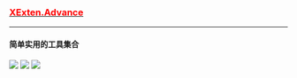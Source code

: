 ### [<font color=red>XExten.Advance</font>](https://github.com/EmilyEdna/Synctool/blob/master/README.md)
--------------
#### 简单实用的工具集合
[![](https://img.shields.io/badge/build-success-brightgreen.svg)](https://github.com/EmilyEdna/XExten.Advance)
[![](https://img.shields.io/badge/nuget-v1.1.0.15-blue.svg)](https://www.nuget.org/packages/XExten.Advance/1.1.0.15)
![](https://img.shields.io/badge/Download-5.3K-brightgreen)

